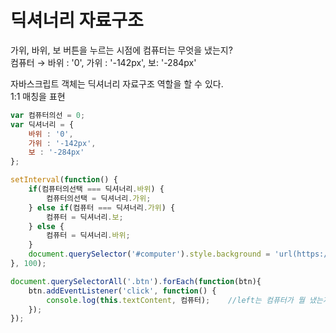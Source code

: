 # 딕셔너리 자료구조

가위, 바위, 보 버튼을 누르는 시점에 컴퓨터는 무엇을 냈는지?  
컴퓨터 → 바위 : '0', 가위 : '-142px', 보: '-284px'

자바스크립트 객체는 딕셔너리 자료구조 역할을 할 수 있다.  
1:1 매칭을 표현

```javascript
var 컴퓨터의선 = 0;
var 딕셔너리 = {
    바위 : '0',
    가위 : '-142px',
    보 : '-284px'
};

setInterval(function() {
    if(컴퓨터의선택 === 딕셔너리.바위) {
        컴퓨터의선택 = 딕셔너리.가위;
    } else if(컴퓨터 === 딕셔너리.가위) {
        컴퓨터 = 딕셔너리.보;
    } else {
        컴퓨터 = 딕셔너리.바위;
    }
    document.querySelector('#computer').style.background = 'url(https://en.pimg.jp/023/182/267/1/23182267.jpg)' + left + ' 0';
}, 100);

document.querySelectorAll('.btn').forEach(function(btn){
    btn.addEventListener('click', function() {
        console.log(this.textContent, 컴퓨터);    //left는 컴퓨터가 뭘 냈는지
    });
});
```

